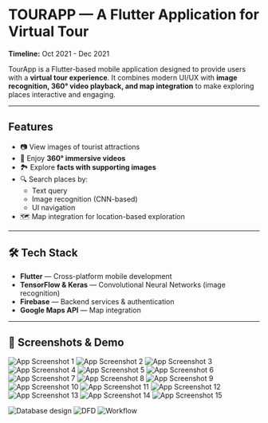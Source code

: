 # TOURAPP — A Flutter Application for Virtual Tour

**Timeline:** Oct 2021 - Dec 2021 

TourApp is a Flutter-based mobile application designed to provide users with a **virtual tour experience**. 
It combines modern UI/UX with **image recognition, 360° video playback, and map integration** to make exploring places interactive and engaging. 

---

##  Features
- 📷 View images of tourist attractions 
- 🎥 Enjoy **360° immersive videos** 
- 🏞️ Explore **facts with supporting images** 
- 🔍 Search places by:
  - Text query 
  - Image recognition (CNN-based) 
  - UI navigation 
- 🗺️ Map integration for location-based exploration 

---

## 🛠️ Tech Stack
- **Flutter** — Cross-platform mobile development 
- **TensorFlow & Keras** — Convolutional Neural Networks (image recognition) 
- **Firebase** — Backend services & authentication 
- **Google Maps API** — Map integration 

---

## 📸 Screenshots & Demo

![App Screenshot 1](assets/1.jpeg)
![App Screenshot 2](assets/2.jpeg)
![App Screenshot 3](assets/3.jpeg)
![App Screenshot 4](assets/4.jpeg)
![App Screenshot 5](assets/5.jpeg)
![App Screenshot 6](assets/6.jpeg)
![App Screenshot 7](assets/7.jpeg)
![App Screenshot 8](assets/8.jpeg)
![App Screenshot 9](assets/9.jpeg)
![App Screenshot 10](assets/10.jpeg)
![App Screenshot 11](assets/11.jpeg)
![App Screenshot 12](assets/12.jpeg)
![App Screenshot 13](assets/13.jpeg)
![App Screenshot 14](assets/14.jpeg)
![App Screenshot 15](assets/15.jpeg)

![Database design](assets/database.png)
![DFD](assets/dfd.png)
![Workflow](assets/workflow.png)
